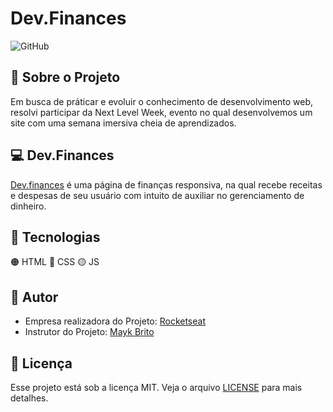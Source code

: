 # Dev.Finances

![GitHub](https://img.shields.io/github/license/JuuanMatheus/NLW-6)

## :test_tube: Sobre o Projeto

Em busca de práticar e evoluir o conhecimento de desenvolvimento web, resolvi participar da Next Level Week, evento no qual desenvolvemos um site com uma semana imersiva cheia de aprendizados.

## :computer: Dev.Finances

[Dev.finances](https://juuanmatheus.github.io/Dev.Finances/) é uma página de finanças responsiva, na qual recebe receitas e despesas de seu usuário com intuito de auxiliar no gerenciamento de dinheiro.

## :robot: Tecnologias

:orange_circle: HTML
:large_blue_circle: CSS
:yellow_circle: JS

## :rocket: Autor

- Empresa realizadora do Projeto: [Rocketseat](https://rocketseat.com.br/)
- Instrutor do Projeto: [Mayk Brito](https://github.com/maykbrito)

## :memo: Licença

Esse projeto está sob a licença MIT. Veja o arquivo [LICENSE](https://github.com/JuuanMatheus/NLW-6/blob/main/LICENSE) para mais detalhes.
